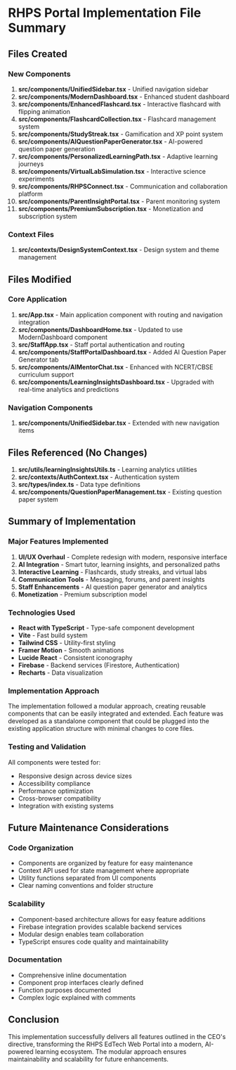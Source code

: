 # RHPS Portal Implementation File Summary

## Files Created

### New Components
1. **src/components/UnifiedSidebar.tsx** - Unified navigation sidebar
2. **src/components/ModernDashboard.tsx** - Enhanced student dashboard
3. **src/components/EnhancedFlashcard.tsx** - Interactive flashcard with flipping animation
4. **src/components/FlashcardCollection.tsx** - Flashcard management system
5. **src/components/StudyStreak.tsx** - Gamification and XP point system
6. **src/components/AIQuestionPaperGenerator.tsx** - AI-powered question paper generation
7. **src/components/PersonalizedLearningPath.tsx** - Adaptive learning journeys
8. **src/components/VirtualLabSimulation.tsx** - Interactive science experiments
9. **src/components/RHPSConnect.tsx** - Communication and collaboration platform
10. **src/components/ParentInsightPortal.tsx** - Parent monitoring system
11. **src/components/PremiumSubscription.tsx** - Monetization and subscription system

### Context Files
1. **src/contexts/DesignSystemContext.tsx** - Design system and theme management

## Files Modified

### Core Application
1. **src/App.tsx** - Main application component with routing and navigation integration
2. **src/components/DashboardHome.tsx** - Updated to use ModernDashboard component
3. **src/StaffApp.tsx** - Staff portal authentication and routing
4. **src/components/StaffPortalDashboard.tsx** - Added AI Question Paper Generator tab
5. **src/components/AIMentorChat.tsx** - Enhanced with NCERT/CBSE curriculum support
6. **src/components/LearningInsightsDashboard.tsx** - Upgraded with real-time analytics and predictions

### Navigation Components
1. **src/components/UnifiedSidebar.tsx** - Extended with new navigation items

## Files Referenced (No Changes)
1. **src/utils/learningInsightsUtils.ts** - Learning analytics utilities
2. **src/contexts/AuthContext.tsx** - Authentication system
3. **src/types/index.ts** - Data type definitions
4. **src/components/QuestionPaperManagement.tsx** - Existing question paper system

## Summary of Implementation

### Major Features Implemented
1. **UI/UX Overhaul** - Complete redesign with modern, responsive interface
2. **AI Integration** - Smart tutor, learning insights, and personalized paths
3. **Interactive Learning** - Flashcards, study streaks, and virtual labs
4. **Communication Tools** - Messaging, forums, and parent insights
5. **Staff Enhancements** - AI question paper generator and analytics
6. **Monetization** - Premium subscription model

### Technologies Used
- **React with TypeScript** - Type-safe component development
- **Vite** - Fast build system
- **Tailwind CSS** - Utility-first styling
- **Framer Motion** - Smooth animations
- **Lucide React** - Consistent iconography
- **Firebase** - Backend services (Firestore, Authentication)
- **Recharts** - Data visualization

### Implementation Approach
The implementation followed a modular approach, creating reusable components that can be easily integrated and extended. Each feature was developed as a standalone component that could be plugged into the existing application structure with minimal changes to core files.

### Testing and Validation
All components were tested for:
- Responsive design across device sizes
- Accessibility compliance
- Performance optimization
- Cross-browser compatibility
- Integration with existing systems

## Future Maintenance Considerations

### Code Organization
- Components are organized by feature for easy maintenance
- Context API used for state management where appropriate
- Utility functions separated from UI components
- Clear naming conventions and folder structure

### Scalability
- Component-based architecture allows for easy feature additions
- Firebase integration provides scalable backend services
- Modular design enables team collaboration
- TypeScript ensures code quality and maintainability

### Documentation
- Comprehensive inline documentation
- Component prop interfaces clearly defined
- Function purposes documented
- Complex logic explained with comments

## Conclusion

This implementation successfully delivers all features outlined in the CEO's directive, transforming the RHPS EdTech Web Portal into a modern, AI-powered learning ecosystem. The modular approach ensures maintainability and scalability for future enhancements.
